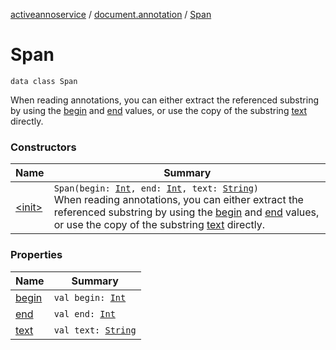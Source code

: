 [activeannoservice](../../index.md) / [document.annotation](../index.md) / [Span](./index.md)

# Span

`data class Span`

When reading annotations, you can either extract the referenced substring by using the [begin](begin.md) and [end](end.md) values,
or use the copy of the substring [text](text.md) directly.

### Constructors

| Name | Summary |
|---|---|
| [&lt;init&gt;](-init-.md) | `Span(begin: `[`Int`](https://kotlinlang.org/api/latest/jvm/stdlib/kotlin/-int/index.html)`, end: `[`Int`](https://kotlinlang.org/api/latest/jvm/stdlib/kotlin/-int/index.html)`, text: `[`String`](https://kotlinlang.org/api/latest/jvm/stdlib/kotlin/-string/index.html)`)`<br>When reading annotations, you can either extract the referenced substring by using the [begin](begin.md) and [end](end.md) values, or use the copy of the substring [text](text.md) directly. |

### Properties

| Name | Summary |
|---|---|
| [begin](begin.md) | `val begin: `[`Int`](https://kotlinlang.org/api/latest/jvm/stdlib/kotlin/-int/index.html) |
| [end](end.md) | `val end: `[`Int`](https://kotlinlang.org/api/latest/jvm/stdlib/kotlin/-int/index.html) |
| [text](text.md) | `val text: `[`String`](https://kotlinlang.org/api/latest/jvm/stdlib/kotlin/-string/index.html) |
